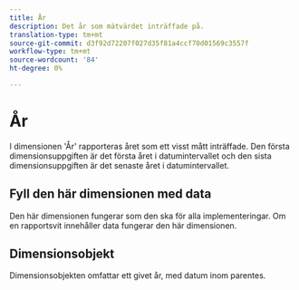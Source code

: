 ```yaml
---
title: År
description: Det år som mätvärdet inträffade på.
translation-type: tm+mt
source-git-commit: d3f92d72207f027d35f81a4ccf70d01569c3557f
workflow-type: tm+mt
source-wordcount: '84'
ht-degree: 0%

---
```



# År

I dimensionen &#39;År&#39; rapporteras året som ett visst mått inträffade. Den första dimensionsuppgiften är det första året i datumintervallet och den sista dimensionsuppgiften är det senaste året i datumintervallet.

## Fyll den här dimensionen med data

Den här dimensionen fungerar som den ska för alla implementeringar. Om en rapportsvit innehåller data fungerar den här dimensionen.

## Dimensionsobjekt

Dimensionsobjekten omfattar ett givet år, med datum inom parentes.
